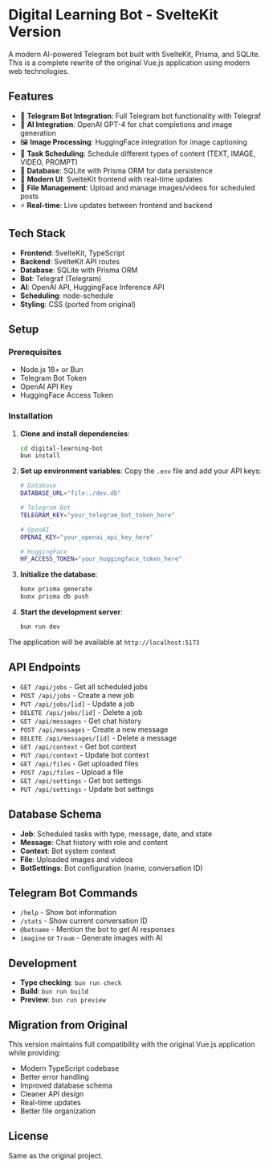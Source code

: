 # Digital Learning Bot - SvelteKit Version

A modern AI-powered Telegram bot built with SvelteKit, Prisma, and SQLite. This is a complete rewrite of the original Vue.js application using modern web technologies.

## Features

- 🤖 **Telegram Bot Integration**: Full Telegram bot functionality with Telegraf
- 🧠 **AI Integration**: OpenAI GPT-4 for chat completions and image generation
- 🖼️ **Image Processing**: HuggingFace integration for image captioning
- 📅 **Task Scheduling**: Schedule different types of content (TEXT, IMAGE, VIDEO, PROMPT)
- 💾 **Database**: SQLite with Prisma ORM for data persistence
- 🎨 **Modern UI**: SvelteKit frontend with real-time updates
- 📁 **File Management**: Upload and manage images/videos for scheduled posts
- ⚡ **Real-time**: Live updates between frontend and backend

## Tech Stack

- **Frontend**: SvelteKit, TypeScript
- **Backend**: SvelteKit API routes
- **Database**: SQLite with Prisma ORM
- **Bot**: Telegraf (Telegram)
- **AI**: OpenAI API, HuggingFace Inference API
- **Scheduling**: node-schedule
- **Styling**: CSS (ported from original)

## Setup

### Prerequisites

- Node.js 18+ or Bun
- Telegram Bot Token
- OpenAI API Key
- HuggingFace Access Token

### Installation

1. **Clone and install dependencies**:
   ```bash
   cd digital-learning-bot
   bun install
   ```

2. **Set up environment variables**:
   Copy the `.env` file and add your API keys:
   ```bash
   # Database
   DATABASE_URL="file:./dev.db"

   # Telegram Bot
   TELEGRAM_KEY="your_telegram_bot_token_here"

   # OpenAI
   OPENAI_KEY="your_openai_api_key_here"

   # HuggingFace
   HF_ACCESS_TOKEN="your_huggingface_token_here"
   ```

3. **Initialize the database**:
   ```bash
   bunx prisma generate
   bunx prisma db push
   ```

4. **Start the development server**:
   ```bash
   bun run dev
   ```

The application will be available at `http://localhost:5173`

## API Endpoints

- `GET /api/jobs` - Get all scheduled jobs
- `POST /api/jobs` - Create a new job
- `PUT /api/jobs/[id]` - Update a job
- `DELETE /api/jobs/[id]` - Delete a job
- `GET /api/messages` - Get chat history
- `POST /api/messages` - Create a new message
- `DELETE /api/messages/[id]` - Delete a message
- `GET /api/context` - Get bot context
- `PUT /api/context` - Update bot context
- `GET /api/files` - Get uploaded files
- `POST /api/files` - Upload a file
- `GET /api/settings` - Get bot settings
- `PUT /api/settings` - Update bot settings

## Database Schema

- **Job**: Scheduled tasks with type, message, date, and state
- **Message**: Chat history with role and content
- **Context**: Bot system context
- **File**: Uploaded images and videos
- **BotSettings**: Bot configuration (name, conversation ID)

## Telegram Bot Commands

- `/help` - Show bot information
- `/stats` - Show current conversation ID
- `@botname` - Mention the bot to get AI responses
- `imagine` or `Traum` - Generate images with AI

## Development

- **Type checking**: `bun run check`
- **Build**: `bun run build`
- **Preview**: `bun run preview`

## Migration from Original

This version maintains full compatibility with the original Vue.js application while providing:

- Modern TypeScript codebase
- Better error handling
- Improved database schema
- Cleaner API design
- Real-time updates
- Better file organization

## License

Same as the original project.